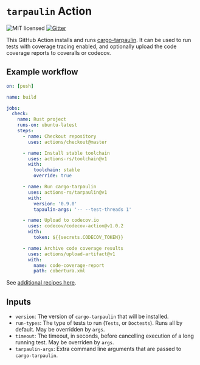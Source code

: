 # `tarpaulin` Action

![MIT licensed](https://img.shields.io/badge/license-MIT-blue.svg)
[![Gitter](https://badges.gitter.im/actions-rs/community.svg)](https://gitter.im/actions-rs/community)

This GitHub Action installs and runs [cargo-tarpaulin](https://github.com/xd009642/tarpaulin).
It can be used to run tests with coverage tracing enabled, and optionally upload the code coverage reports to coveralls or codecov.

## Example workflow

```yaml
on: [push]

name: build

jobs:
  check:
    name: Rust project
    runs-on: ubuntu-latest
    steps:
      - name: Checkout repository
        uses: actions/checkout@master

      - name: Install stable toolchain
        uses: actions-rs/toolchain@v1
        with:
          toolchain: stable
          override: true

      - name: Run cargo-tarpaulin
        uses: actions-rs/tarpaulin@v1
        with:
          version: '0.9.0'
          tapaulin-args: '-- --test-threads 1'

      - name: Upload to codecov.io
        uses: codecov/codecov-action@v1.0.2
        with:
          token: ${{secrets.CODECOV_TOKEN}}

      - name: Archive code coverage results
        uses: actions/upload-artifact@v1
        with:
          name: code-coverage-report
          path: cobertura.xml
```

See [additional recipes here](https://github.com/actions-rs/meta).

## Inputs

* `version`: The version of `cargo-tarpaulin` that will be installed.
* `run-types`: The type of tests to run (`Tests`, or `Doctests`). Runs all by default. May be overridden by `args`.
* `timeout`: The timeout, in seconds, before cancelling execution of a long running test. May be overriden by `args`.
* `tarpaulin-args`: Extra command line arguments that are passed to `cargo-tarpaulin`.
